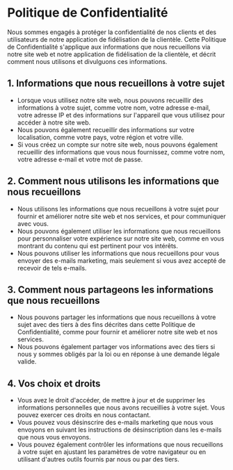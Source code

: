 # Politique de Confidentialité

Nous sommes engagés à protéger la confidentialité de nos clients et des utilisateurs de notre application de fidélisation de la clientèle. Cette Politique de Confidentialité s'applique aux informations que nous recueillons via notre site web et notre application de fidélisation de la clientèle, et décrit comment nous utilisons et divulguons ces informations.

## 1. Informations que nous recueillons à votre sujet
 - Lorsque vous utilisez notre site web, nous pouvons recueillir des informations à votre sujet, comme votre nom, votre adresse e-mail, votre adresse IP et des informations sur l'appareil que vous utilisez pour accéder à notre site web.
 - Nous pouvons également recueillir des informations sur votre localisation, comme votre pays, votre région et votre ville.
 - Si vous créez un compte sur notre site web, nous pouvons également recueillir des informations que vous nous fournissez, comme votre nom, votre adresse e-mail et votre mot de passe.

## 2. Comment nous utilisons les informations que nous recueillons
 - Nous utilisons les informations que nous recueillons à votre sujet pour fournir et améliorer notre site web et nos services, et pour communiquer avec vous.
 - Nous pouvons également utiliser les informations que nous recueillons pour personnaliser votre expérience sur notre site web, comme en vous montrant du contenu qui est pertinent pour vos intérêts.
 - Nous pouvons utiliser les informations que nous recueillons pour vous envoyer des e-mails marketing, mais seulement si vous avez accepté de recevoir de tels e-mails.

## 3. Comment nous partageons les informations que nous recueillons
 - Nous pouvons partager les informations que nous recueillons à votre sujet avec des tiers à des fins décrites dans cette Politique de Confidentialité, comme pour fournir et améliorer notre site web et nos services.
 - Nous pouvons également partager vos informations avec des tiers si nous y sommes obligés par la loi ou en réponse à une demande légale valide.

## 4. Vos choix et droits
 - Vous avez le droit d'accéder, de mettre à jour et de supprimer les informations personnelles que nous avons recueillies à votre sujet. Vous pouvez exercer ces droits en nous contactant.
 - Vous pouvez vous désinscrire des e-mails marketing que nous vous envoyons en suivant les instructions de désinscription dans les e-mails que nous vous envoyons.
 - Vous pouvez également contrôler les informations que nous recueillons à votre sujet en ajustant les paramètres de votre navigateur ou en utilisant d'autres outils fournis par nous ou par des tiers.
